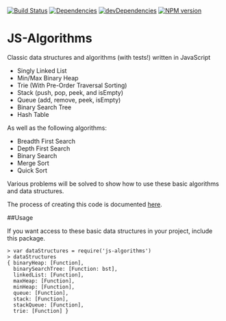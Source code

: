 [![Build Status](https://travis-ci.org/duereg/js-algorithms.svg)](https://travis-ci.org/duereg/js-algorithms)
[![Dependencies](https://david-dm.org/duereg/js-algorithms.svg)](https://david-dm.org/duereg/js-algorithms)
[![devDependencies](https://david-dm.org/duereg/js-algorithms/dev-status.svg)](https://david-dm.org/duereg/js-algorithms#info=devDependencies&view=table)
[![NPM version](https://badge.fury.io/js/js-algorithms.svg)](http://badge.fury.io/js/js-algorithms)

JS-Algorithms
=============

Classic data structures and algorithms (with tests!) written in JavaScript

* Singly Linked List
* Min/Max Binary Heap
* Trie (With Pre-Order Traversal Sorting)
* Stack (push, pop, peek, and isEmpty)
* Queue (add, remove, peek, isEmpty)
* Binary Search Tree
* Hash Table

As well as the following algorithms:

* Breadth First Search
* Depth First Search
* Binary Search
* Merge Sort
* Quick Sort

Various problems will be solved to show how to use these basic algorithms and data structures.

The process of creating this code is documented [here](http://blog.mattblair.co).

##Usage

If you want access to these basic data structures in your project, include this package.

```shell
> var dataStructures = require('js-algorithms')
> dataStructures
{ binaryHeap: [Function],
  binarySearchTree: [Function: bst],
  linkedList: [Function],
  maxHeap: [Function],
  minHeap: [Function],
  queue: [Function],
  stack: [Function],
  stackQueue: [Function],
  trie: [Function] }
```


